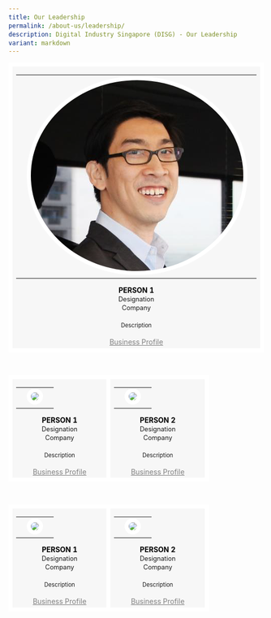 ```yaml
---
title: Our Leadership
permalink: /about-us/leadership/
description: Digital Industry Singapore (DISG) - Our Leadership
variant: markdown
---
```

<table>
	<tbody><tr>
		<td style="background:#F7F7F7; border: 8px solid white; width:33%; text-align: center;">	
			<a style="text-decoration: none; color:black;" target="_blank" href="https://www.linkedin.com/">	
			<table>
				<tbody><tr>
					<td></td>
					<td><img style="border-radius:50%; border:8px solid white;" src="/images/chan-ih-ming.png"></td>
					<td></td>
				</tr>
			</tbody></table>
			<b>PERSON 1</b></a>
			<br><span style="font-size:0.9em;">Designation</span>
			<br><span style="font-size:0.9em;">Company</span>
			<br><br><span style="font-size:0.8em; line-height:0.8em;">Description</span>
     <br><br><a style="color: grey;" target="_blank" href="eBrochure.pdf">Business Profile</a><br>
		</td>
</tr></tbody></table>
<br>
<table>
	<tbody><tr>
		<td style="background:#F7F7F7; border: 8px solid white; width:33%; text-align: center;">	
			<a style="text-decoration: none; color:black;" target="_blank" href="https://www.linkedin.com/">	
			<table>
				<tbody><tr>
					<td></td>
					<td><img style="border-radius:50%; border:8px solid white;" src="img.jpg"></td>
					<td></td>
				</tr>
			</tbody></table>
			<b>PERSON 1</b></a>
			<br><span style="font-size:0.9em;">Designation</span>
			<br><span style="font-size:0.9em;">Company</span>
			<br><br><span style="font-size:0.8em; line-height:0.8em;">Description</span>
     <br><br><a style="color: grey;" target="_blank" href="eBrochure.pdf">Business Profile</a><br>
		</td>
		<td style="background:#F7F7F7; border: 8px solid white; width:33%; text-align: center;">	
			<a style="text-decoration: none; color:black;" target="_blank" href="https://www.linkedin.com/">	
			<table>
				<tbody><tr>
					<td></td>
					<td><img style="border-radius:50%; border:8px solid white;" src="img.jpg"></td>
					<td></td>
				</tr>
			</tbody></table>
			<b>PERSON 2</b></a>
			<br><span style="font-size:0.9em;">Designation</span>
			<br><span style="font-size:0.9em;">Company</span>
			<br><br><span style="font-size:0.8em; line-height:0.8em;">Description</span>
			     <br><br><a style="color: grey;" target="_blank" href="eBrochure.pdf">Business Profile</a><br>
		</td>
</tr></tbody></table>
<br>
<table>
	<tbody><tr>
		<td style="background:#F7F7F7; border: 8px solid white; width:33%; text-align: center;">	
			<a style="text-decoration: none; color:black;" target="_blank" href="https://www.linkedin.com/">	
			<table>
				<tbody><tr>
					<td></td>
					<td><img style="border-radius:50%; border:8px solid white;" src="img.jpg"></td>
					<td></td>
				</tr>
			</tbody></table>
			<b>PERSON 1</b></a>
			<br><span style="font-size:0.9em;">Designation</span>
			<br><span style="font-size:0.9em;">Company</span>
			<br><br><span style="font-size:0.8em; line-height:0.8em;">Description</span>
     <br><br><a style="color: grey;" target="_blank" href="eBrochure.pdf">Business Profile</a><br>
		</td>
		<td style="background:#F7F7F7; border: 8px solid white; width:33%; text-align: center;">	
			<a style="text-decoration: none; color:black;" target="_blank" href="https://www.linkedin.com/">	
			<table>
				<tbody><tr>
					<td></td>
					<td><img style="border-radius:50%; border:8px solid white;" src="img.jpg"></td>
					<td></td>
				</tr>
			</tbody></table>
			<b>PERSON 2</b></a>
			<br><span style="font-size:0.9em;">Designation</span>
			<br><span style="font-size:0.9em;">Company</span>
			<br><br><span style="font-size:0.8em; line-height:0.8em;">Description</span>
			     <br><br><a style="color: grey;" target="_blank" href="eBrochure.pdf">Business Profile</a><br>
		</td>
</tr></tbody></table>